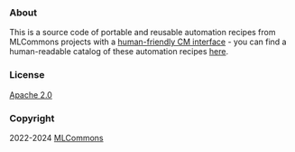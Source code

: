 ### About

This is a source code of portable and reusable automation recipes 
from MLCommons projects with a [human-friendly CM interface](https://github.com/mlcommons/ck) -
you can find a human-readable catalog of these automation recipes [here](../../docs/list_of_scripts.md).

### License

[Apache 2.0](../../LICENSE.md)

### Copyright

2022-2024 [MLCommons](https://mlcommons.org)
